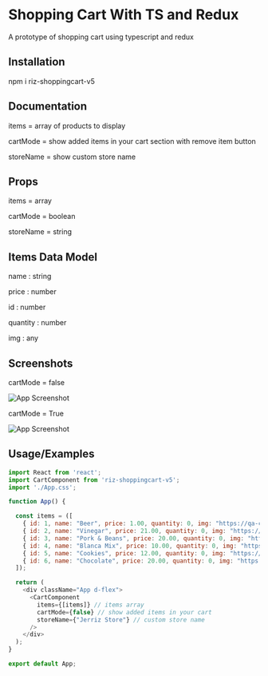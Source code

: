 # Shopping Cart With TS and Redux

A prototype of shopping cart using typescript and redux

## Installation

npm i riz-shoppingcart-v5

## Documentation

items = array of products to display

cartMode = show added items in your cart section with remove item button

storeName = show custom store name

## Props

items = array

cartMode = boolean

storeName = string


## Items Data Model

name : string

price : number

id : number

quantity : number

img : any

## Screenshots


cartMode = false


![App Screenshot](https://i.ibb.co/BjJBsNM/output2.png)


cartMode = True


![App Screenshot](https://i.ibb.co/4Jqr6KC/output1.png)


## Usage/Examples

```javascript
import React from 'react';
import CartComponent from 'riz-shoppingcart-v5';
import './App.css';

function App() {

  const items = ([
    { id: 1, name: "Beer", price: 1.00, quantity: 0, img: "https://qa-centralmain.s3.ap-southeast-1.amazonaws.com/market/57089256%20-%2001.jpg" },
    { id: 2, name: "Vinegar", price: 21.00, quantity: 0, img: "https://qa-centralmain.s3.ap-southeast-1.amazonaws.com/market/4806515630291-1.jpg" },
    { id: 3, name: "Pork & Beans", price: 20.00, quantity: 0, img: "https://qa-centralmain.s3.ap-southeast-1.amazonaws.com/market/119593-01.jpg" },
    { id: 4, name: "Blanca Mix", price: 10.00, quantity: 0, img: "https://qa-centralmain.s3.ap-southeast-1.amazonaws.com/market/4800552169066-01.jpg" },
    { id: 5, name: "Cookies", price: 12.00, quantity: 0, img: "https://qa-centralmain.s3.ap-southeast-1.amazonaws.com/market/4809014286044-01.jpg" },
    { id: 6, name: "Chocolate", price: 20.00, quantity: 0, img: "https://qa-centralmain.s3.ap-southeast-1.amazonaws.com/market/5902768865677-01.jpg" },
  ]);

  return (
    <div className="App d-flex">
      <CartComponent 
        items={[items]} // items array
        cartMode={false} // show added items in your cart
        storeName={"Jerriz Store"} // custom store name
      /> 
    </div>
  );
}

export default App;

```
